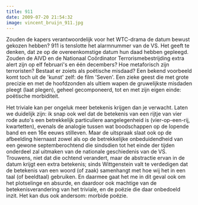 ```yaml
---
title: 911
date: 2009-07-20 21:54:32
image: vincent_bruijn_911.jpg
---
```


Zouden de kapers verantwoordelijk voor het WTC-drama de datum bewust gekozen hebben? 911 is tenslotte het alarmnummer van de VS. Het geeft te denken, dat ze op de overeenkomstige datum hun daad hebben gepleegd. Zouden de AIVD en de Nationaal Coördinator Terrorismebestrijding extra alert zijn op elf februari's en één decembers? Hoe metaforisch zijn terroristen? Bestaat er zoiets als poëtische misdaad? Een bekend voorbeeld komt toch uit de 'kunst' zelf: de film 'Seven'. Een zieke geest die met grote precizie en met de hoofdzonden als ultiem wapen de gruwelijkste misdaden pleegt (laat plegen), geheel gecomponeerd, tot en met zijn eigen einde: poëtische morbiditeit.

Het triviale kan per ongeluk meer betekenis krijgen dan je verwacht. Laten we duidelijk zijn: ik snap ook wel dat de betekenis van een rijtje van vier rode auto's een betrekkelijk particuliere aangelegenheid is (vier-op-een-rij, kwartetten), evenals de analogie tussen wat boodschappen op de lopende band en een 16e eeuws stilleven. Maar de uitspraak slaat ook op de afbeelding hiernaast zowel als op de betrekkelijke onbeduidendheid van een gewone septemberochtend die sindsdien tot het einde der tijden onderdeel zal uitmaken van de nationale geschiedenis van de VS. Trouwens, niet dat die ochtend verandert, maar de abstractie ervan in de datum krijgt een extra betekenis; sinds Wittgenstein valt te verdedigen dat de betekenis van een woord (of zaak) samenhangt met hoe wij het in een taal (of beeldtaal) gebruiken. En daarmee gaat het me in dit geval ook om het plotselinge en absurde, en daardoor ook machtige van de betekenisverandering van het triviale, en de poëzie die daar onbedoeld inzit. Het kan dus ook andersom: morbide poëzie.
